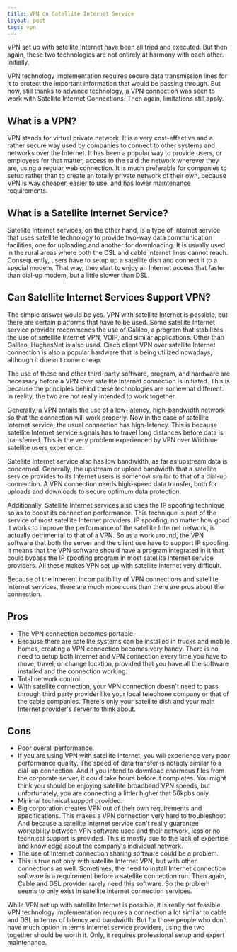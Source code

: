 ```yaml
---
title: VPN on Satellite Internet Service
layout: post
tags: vpn
---
```


VPN set up with satellite Internet have been all tried and executed. But then again, these two technologies are not entirely at harmony with each other. Initially,

VPN technology implementation requires secure data transmission lines for it to protect the important information that would be passing through. But now, still thanks to advance technology, a VPN connection was seen to work with Satellite Internet Connections. Then again, limitations still apply.

## What is a VPN?

VPN stands for virtual private network. It is a very cost-effective and a rather secure way used by companies to connect to other systems and networks over the Internet. It has been a popular way to provide users, or employees for that matter, access to the said the network wherever they are, using a regular web connection. It is much preferable for companies to setup rather than to create an totally private network of their own, because VPN is way cheaper, easier to use, and has lower maintenance requirements.

## What is a Satellite Internet Service?

Satellite Internet services, on the other hand, is a type of Internet service that uses satellite technology to provide two-way data communication facilities, one for uploading and another for downloading. It is usually used in the rural areas where both the DSL and cable Internet lines cannot reach. Consequently, users have to setup up a satellite dish and connect it to a special modem. That way, they start to enjoy an Internet access that faster than dial-up modem, but a little slower than DSL.

## Can Satellite Internet Services Support VPN?

The simple answer would be yes. VPN with satellite Internet is possible, but there are certain platforms that have to be used. Some satellite Internet service provider recommends the use of Galileo, a program that stabilizes the use of satellite Internet VPN, VOIP, and similar applications. Other than Galileo, HughesNet is also used. Cisco client VPN over satellite Internet connection is also a popular hardware that is being utilized nowadays, although it doesn't come cheap.

The use of these and other third-party software, program, and hardware are necessary before a VPN over satellite Internet connection is initiated. This is because the principles behind these technologies are somewhat different. In reality, the two are not really intended to work together.

Generally, a VPN entails the use of a low-latency, high-bandwidth network so that the connection will work properly. Now in the case of satellite Internet service, the usual connection has high-latency. This is because satellite Internet service signals has to travel long distances before data is transferred. This is the very problem experienced by VPN over Wildblue satellite users experience.

Satellite Internet service also has low bandwidth, as far as upstream data is concerned. Generally, the upstream or upload bandwidth that a satellite service provides to its Internet users is somehow similar to that of a dial-up connection. A VPN connection needs high-speed data transfer, both for uploads and downloads to secure optimum data protection.

Additionally, Satellite Internet services also uses the IP spoofing technique so as to boost its connection performance. This technique is part of the service of most satellite Internet providers. IP spoofing, no matter how good it works to improve the performance of the satellite Internet network, is actually detrimental to that of a VPN. So as a work around, the VPN software that both the server and the client use have to support IP spoofing. It means that the VPN software should have a program integrated in it that could bypass the IP spoofing program in most satellite Internet service providers. All these makes VPN set up with satellite Internet very difficult.

Because of the inherent incompatibility of VPN connections and satellite Internet services, there are much more cons than there are pros about the connection.

## Pros

- The VPN connection becomes portable.
- Because there are satellite systems can be installed in trucks and mobile homes, creating a VPN connection becomes very handy. There is no need to setup both Internet and VPN connection every time you have to move, travel, or change location, provided that you have all the software installed and the connection working.
- Total network control.
- With satellite connection, your VPN connection doesn't need to pass through third party provider like your local telephone company or that of the cable companies. There's only your satellite dish and your main Internet provider's server to think about.


## Cons

- Poor overall performance.
- If you are using VPN with satellite Internet, you will experience very poor performance quality. The speed of data transfer is notably similar to a dial-up connection. And if you intend to download enormous files from the corporate server, it could take hours before it completes. You might think you should be enjoying satellite broadband VPN speeds, but unfortunately, you are connecting a littler higher that 56kpbs only.
- Minimal technical support provided.
- Big corporation creates VPN out of their own requirements and specifications. This makes a VPN connection very hard to troubleshoot. And because a satellite Internet service can't really guarantee workability between VPN software used and their network, less or no technical support is provided. This is mostly due to the lack of expertise and knowledge about the company's individual network.
- The use of Internet connection sharing software could be a problem.
- This is true not only with satellite Internet VPN, but with other connections as well. Sometimes, the need to install Internet connection software is a requirement before a satellite connection run. Then again, Cable and DSL provider rarely need this software. So the problem seems to only exist in satellite Internet connection services.

While VPN set up with satellite Internet is possible, it is really not feasible. VPN technology implementation requires a connection a lot similar to cable and DSL in terms of latency and bandwidth. But for those people who don't have much option in terms Internet service providers, using the two together should be worth it. Only, it requires professional setup and expert maintenance. 
